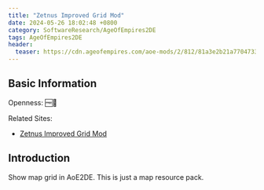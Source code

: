 ```yaml
---
title: "Zetnus Improved Grid Mod"
date: 2024-05-26 18:02:48 +0800
category: SoftwareResearch/AgeOfEmpires2DE
tags: AgeOfEmpires2DE
header:
  teaser: https://cdn.ageofempires.com/aoe-mods/2/812/81a3e2b21a77047335b2926faa05fd211c86c98494b6a16a9bda05e66c0698ce.jpg
---
```


## Basic Information

Openness: 🆓📖

Related Sites:

* [Zetnus Improved Grid Mod](https://www.ageofempires.com/mods/details/812)

## Introduction

Show map grid in AoE2DE. This is just a map resource pack.
